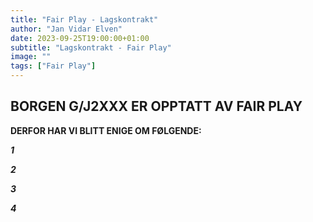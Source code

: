 ```yaml
---
title: "Fair Play - Lagskontrakt"
author: "Jan Vidar Elven"
date: 2023-09-25T19:00:00+01:00
subtitle: "Lagskontrakt - Fair Play"
image: ""
tags: ["Fair Play"]
---
```


## BORGEN G/J2XXX ER OPPTATT AV FAIR PLAY

**DERFOR HAR VI BLITT ENIGE OM FØLGENDE:**

***1***

***2***

***3***

***4***
